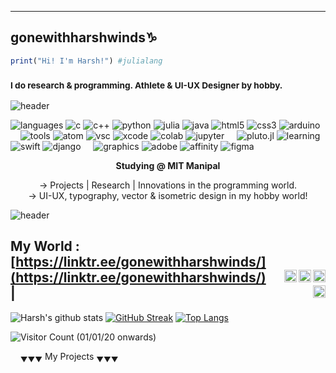 ----
## gonewithharshwinds♑
````Julia
print("Hi! I'm Harsh!") #julialang
````
<!--
**gonewithharshwinds/gonewithharshwinds** is a ✨ _special_ ✨ repository because its `README.md` (this file) appears on your GitHub profile.
Here are some ideas to get you started:

- 🔭 I’m currently working on ...
- 🌱 I’m currently learning ...
- 👯 I’m looking to collaborate on ...
- 🤔 I’m looking for help with ...
- 💬 Ask me about ...
- 📫 How to reach me: ...
- 😄 Pronouns: ...
- ⚡ Fun fact: ...
-->
### <sub>I do research & programming. Athlete & UI-UX Designer by hobby.</sub>

![header](https://capsule-render.vercel.app/api?type=rect&color=gradient&height=2)

![languages](https://img.shields.io/static/v1?label=&message=languages:&color=555&style=flat-square)
![c](https://img.shields.io/static/v1?logo=c&label=&message=c&color=111&logoColor=AAA&style=flat-square&link=)
![c++](https://img.shields.io/static/v1?logo=cplusplus&label=&message=cpp&color=111&logoColor=AAA&style=flat-square)
![python](https://img.shields.io/static/v1?logo=python&label=&message=python&color=111&logoColor=AAA&style=flat-square)
![julia](https://img.shields.io/static/v1?logo=julia&label=&message=julia&color=111&logoColor=AAA&style=flat-square)
![java](https://img.shields.io/static/v1?logo=java&label=&message=java&color=111&logoColor=AAA&style=flat-square)
![html5](https://img.shields.io/static/v1?logo=html5&label=&message=html5&color=111&logoColor=AAA&style=flat-square)
![css3](https://img.shields.io/static/v1?logo=css3&label=&message=css3&color=111&logoColor=AAA&style=flat-square)
![arduino](https://img.shields.io/static/v1?logo=arduino&label=&message=arduino&color=111&logoColor=AAA&style=flat-square)
&nbsp;&nbsp;&nbsp;
![tools](https://img.shields.io/static/v1?label=&message=tools:&color=555&style=flat-square)
![atom](https://img.shields.io/static/v1?logo=atom&label=&message=atom&color=111&logoColor=AAA&style=flat-square)
![vsc](https://img.shields.io/static/v1?logo=visual-studio-code&label=&message=vsc&color=111&logoColor=AAA&style=flat-square)
![xcode](https://img.shields.io/static/v1?logo=xcode&label=&message=xcode&color=111&logoColor=AAA&style=flat-square)
![colab](https://img.shields.io/static/v1?logo=google&label=&message=colab&color=111&logoColor=AAA&style=flat-square)
![jupyter](https://img.shields.io/static/v1?logo=jupyter&label=&message=jupyter&color=111&logoColor=AAA&style=flat-square)
&nbsp;&nbsp;&nbsp;
![pluto.jl](https://img.shields.io/static/v1?logo=plutojl&label=&message=plutojl&color=111&logoColor=AAA&style=flat-square)
![learning](https://img.shields.io/static/v1?label=&message=learning:&color=555&style=flat-square)
![swift](https://img.shields.io/static/v1?logo=swift&label=&message=swift&color=111&logoColor=AAA&style=flat-square)
![django](https://img.shields.io/static/v1?logo=django&label=&message=django&color=111&logoColor=AAA&style=flat-square)
&nbsp;&nbsp;&nbsp;
![graphics](https://img.shields.io/static/v1?label=&message=graphics:&color=555&style=flat-square)
![adobe](https://img.shields.io/static/v1?logo=adobe&label=&message=adobe&color=111&logoColor=FF0000&style=flat-square)
![affinity](https://img.shields.io/static/v1?logo=affinity&label=&message=affinity&color=111&logoColor=82ACF0&style=flat-square)
![figma](https://img.shields.io/static/v1?logo=figma&label=&message=figma&color=111&logoColor=660000&style=flat-square)


<p align="center"><strong>Studying @ MIT Manipal</strong></p>
<p align="center">→ Projects | Research | Innovations in the programming world.
<br/>
  →  UI-UX, typography, vector & isometric design in my hobby world! </p>

![header](https://capsule-render.vercel.app/api?type=rect&color=gradient&height=2)


My World : [https://linktr.ee/gonewithharshwinds/](https://linktr.ee/gonewithharshwinds/) &nbsp;&nbsp;&nbsp;
<a href="https://twitter.com/leaquadevil">
  <img align="right" alt="Harsh's Twitter" width="20px" src="https://cdn.jsdelivr.net/npm/simple-icons@v3/icons/twitter.svg" />
</a>
<a href="https://www.instagram.com/gonewith_harsh_winds/">
  <img align="right" alt="Harsh's Instagram" width="20px" src="https://cdn.jsdelivr.net/npm/simple-icons@v3/icons/instagram.svg" />
</a>
<a href="https://linkedin.com/in/harsh-mehta-79611813a/">
  <img align="right" alt="Harsh's LinkedIn" width="20px" src="https://cdn.jsdelivr.net/npm/simple-icons@v3/icons/linkedin.svg" />
</a>
<a href="https://dribbble.com/gonewithharshwinds">
  <img align="right" alt="Harsh's Dribbble" width="20px" src="https://cdn.jsdelivr.net/npm/simple-icons@v3/icons/dribbble.svg" />
</a>| 
----

![Harsh's github stats](https://github-readme-stats.vercel.app/api?username=gonewithharshwinds&layout=compact&show_icons=true&theme=tokyonight)
[![GitHub Streak](https://github-readme-streak-stats.herokuapp.com/?user=gonewithharshwinds&layout=compact&theme=tokyonight)](https://git.io/streak-stats)
[![Top Langs](https://github-readme-stats.vercel.app/api/top-langs/?username=gonewithharshwinds&layout=compact&langs_count=8&theme=tokyonight)](https://github.com/gonewithharshwinds/github-readme-stats)

![Visitor Count (01/01/20 onwards)](https://profile-counter.glitch.me/{gonewithharshwinds}/count.svg)

&nbsp;&nbsp;&nbsp; 
<sub>&#9660;&#9660;&#9660;</sub> My Projects <sub>&#9660;&#9660;&#9660;</sub>
&nbsp;&nbsp;&nbsp;

